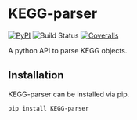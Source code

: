 # KEGG-parser
[![PyPI](https://img.shields.io/pypi/v/KEGG-parser.svg?style=flat)](https://pypi.python.org/pypi/KEGG-parser) ![Build Status](https://github.com/lozuponelab/KEGG_parser/actions/workflows/main.yml/badge.svg)
[![Coveralls](https://img.shields.io/coveralls/lozuponelab/KEGG_parser.svg)](https://coveralls.io/github/lozuponelab/KEGG_parser)

A python API to parse KEGG objects.

## Installation

KEGG-parser can be installed via pip.
```bash
pip install KEGG-parser
```
